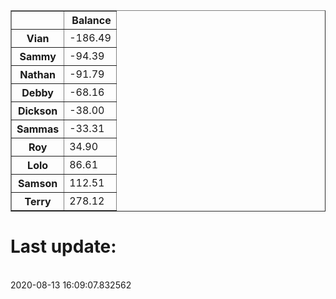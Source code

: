<table border="1" class="dataframe">
  <thead>
    <tr style="text-align: right;">
      <th></th>
      <th>Balance</th>
    </tr>
  </thead>
  <tbody>
    <tr>
      <th>Vian</th>
      <td>-186.49</td>
    </tr>
    <tr>
      <th>Sammy</th>
      <td>-94.39</td>
    </tr>
    <tr>
      <th>Nathan</th>
      <td>-91.79</td>
    </tr>
    <tr>
      <th>Debby</th>
      <td>-68.16</td>
    </tr>
    <tr>
      <th>Dickson</th>
      <td>-38.00</td>
    </tr>
    <tr>
      <th>Sammas</th>
      <td>-33.31</td>
    </tr>
    <tr>
      <th>Roy</th>
      <td>34.90</td>
    </tr>
    <tr>
      <th>Lolo</th>
      <td>86.61</td>
    </tr>
    <tr>
      <th>Samson</th>
      <td>112.51</td>
    </tr>
    <tr>
      <th>Terry</th>
      <td>278.12</td>
    </tr>
  </tbody>
</table><H1>Last update:</h1><br>2020-08-13 16:09:07.832562